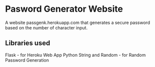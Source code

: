 # Pasword Generator Website

A website passgenk.herokuapp.com that generates a secure password based on the number of character input.

## Libraries used 
Flask - for Heroku Web App
Python String and Random  - for Random Password Generation



